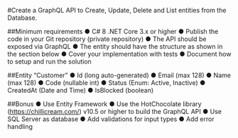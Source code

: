 #Create a GraphQL API to Create, Update, Delete and List entities from the Database.

##Minimum requirements
● C# 8 .NET Core 3.x or higher
● Publish the code in your Git repository (private repository)
● The API should be exposed via GraphQL
● The entity should have the structure as shown in the section below
● Cover your implementation with tests
● Document how to setup and run the solution

##Entity “Customer”
● Id (long auto-generated)
● Email (max 128)
● Name (max 128)
● Code (nullable int)
● Status (Enum: Active, Inactive)
● CreatedAt (Date and Time)
● IsBlocked (boolean)

##Bonus
● Use Entity Framework
● Use the HotChocolate library (https://chillicream.com/) v10.5 or higher to build the GraphQL API
● Use SQL Server as database
● Add validations for input types
● Add error handling
